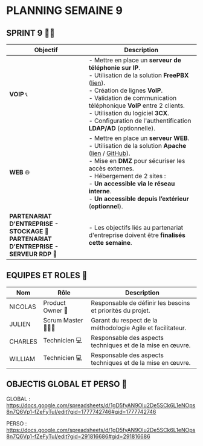 # PLANNING SEMAINE 9

## SPRINT 9 🏃‍♂️

| **Objectif**            | **Description**                                                                                                                                              |
|--------------------------|--------------------------------------------------------------------------------------------------------------------------------------------------------------|
| **VOIP** 📞             | - Mettre en place un **serveur de téléphonie sur IP**.<br>- Utilisation de la solution **FreePBX** ([lien](https://www.freepbx.org/)).<br>- Création de lignes **VoIP**.<br>- Validation de communication téléphonique **VoIP** entre 2 clients.<br>- Utilisation du logiciel **3CX**.<br>- Configuration de l'authentification **LDAP/AD** (optionnelle). |
| **WEB** 🌐              | - Mettre en place un **serveur WEB**.<br>- Utilisation de la solution **Apache** ([lien](https://httpd.apache.org/) / [GitHub](https://github.com/apache/httpd)).<br>- Mise en **DMZ** pour sécuriser les accès externes.<br>- Hébergement de 2 sites :<br>  - **Un accessible via le réseau interne**.<br>  - **Un accessible depuis l’extérieur** (**optionnel**). |
| **PARTENARIAT D'ENTREPRISE - STOCKAGE 📑**<br> **PARTENARIAT D'ENTREPRISE - SERVEUR RDP 📑**| - Les objectifs liés au partenariat d'entreprise doivent être **finalisés cette semaine**.                                                                   |




## EQUIPES ET ROLES 🏢

| **Nom**          | **Rôle**          | **Description**                                     |
|-------------------|-------------------|-----------------------------------------------------|
| NICOLAS | Product Owner 🎯  | Responsable de définir les besoins et priorités du projet. |
| JULIEN | Scrum Master 🧑‍🤝‍🧑    | Garant du respect de la méthodologie Agile et facilitateur.|
| CHARLES | Technicien  💻    | Responsable des aspects techniques et de la mise en œuvre. |
| WILLIAM | Technicien 💻     | Responsable des aspects techniques et de la mise en œuvre. |


## OBJECTIS GLOBAL ET PERSO 🥇

GLOBAL : https://docs.google.com/spreadsheets/d/1gD5fyAN9Olu2De5SCk6L1eNOps8n7Q6Vp1-fZeFyTuI/edit?gid=1777742746#gid=1777742746


PERSO : https://docs.google.com/spreadsheets/d/1gD5fyAN9Olu2De5SCk6L1eNOps8n7Q6Vp1-fZeFyTuI/edit?gid=291816686#gid=291816686
